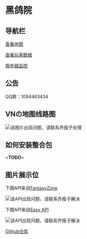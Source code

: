#                                                  黑鸽院

## 导航栏

[查看地图](http://map.heigeyuancz.com:55556)

[查看玩家数据](http://plan.heigeyuancz.com/)

[服务器监控](https://jk.heigeyuancz.com)

## 公告

QQ群：1094463434

## VNの地图线路图

![该图片出现问题，请联系乔瘦子处理](https://cdn.jsdelivr.net/gh/qiaoshouzi/HeiGeYuan-General-Warehouse@WEB/_img/theLatestVersion.jpg)

## 如何安装整合包

&lt;**TODO**&gt;

## 图片展示位

下图API来自[FantasyZone](https://www.fantasyzone.cc/api/)

![该API出现问题，请联系乔瘦子解决](https://www.fantasyzone.cc/api/tu)

下图API来自[Easy API](https://api.imlazy.ink/)

![该API出现问题，请联系乔瘦子解决](https://api.imlazy.ink/img/)











[Github仓库](https://github.com/qiaoshouzi/HeiGeYuan-General-Warehouse)